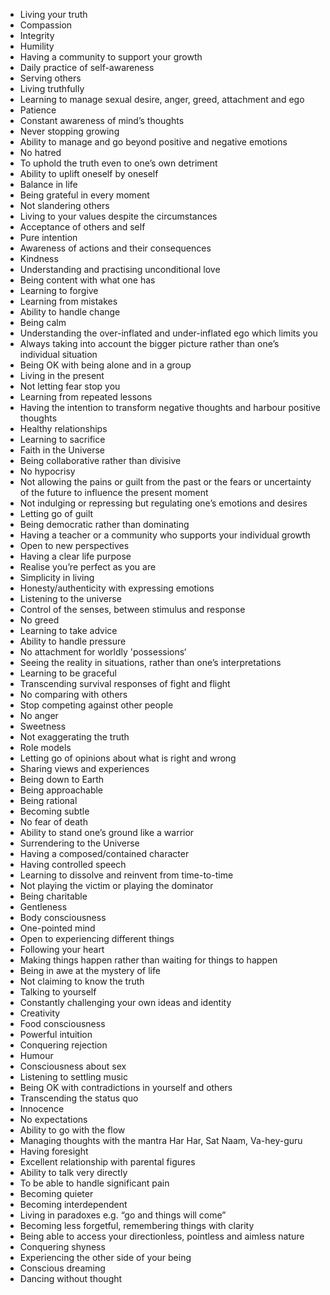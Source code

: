 * Living your truth
* Compassion
* Integrity
* Humility
* Having a community to support your growth
* Daily practice of self-awareness
* Serving others
* Living truthfully
* Learning to manage sexual desire, anger, greed, attachment and ego
* Patience
* Constant awareness of mind’s thoughts
* Never stopping growing
* Ability to manage and go beyond positive and negative emotions
* No hatred
* To uphold the truth even to one’s own detriment
* Ability to uplift oneself by oneself
* Balance in life
* Being grateful in every moment
* Not slandering others
* Living to your values despite the circumstances
* Acceptance of others and self
* Pure intention
* Awareness of actions and their consequences
* Kindness
* Understanding and practising unconditional love
* Being content with what one has
* Learning to forgive
* Learning from mistakes
* Ability to handle change
* Being calm
* Understanding the over-inflated and under-inflated ego which limits you
* Always taking into account the bigger picture rather than one’s individual situation
* Being OK with being alone and in a group
* Living in the present
* Not letting fear stop you
* Learning from repeated lessons
* Having the intention to transform negative thoughts and harbour positive thoughts
* Healthy relationships
* Learning to sacrifice
* Faith in the Universe
* Being collaborative rather than divisive
* No hypocrisy
* Not allowing the pains or guilt from the past or the fears or uncertainty of the future to influence the present moment
* Not indulging or repressing but regulating one’s emotions and desires
* Letting go of guilt
* Being democratic rather than dominating
* Having a teacher or a community who supports your individual growth
* Open to new perspectives
* Having a clear life purpose
* Realise you’re perfect as you are
* Simplicity in living
* Honesty/authenticity with expressing emotions
* Listening to the universe
* Control of the senses, between stimulus and response
* No greed
* Learning to take advice
* Ability to handle pressure
* No attachment for worldly 'possessions‘
* Seeing the reality in situations, rather than one’s interpretations
* Learning to be graceful
* Transcending survival responses of fight and flight
* No comparing with others
* Stop competing against other people
* No anger
* Sweetness
* Not exaggerating the truth
* Role models
* Letting go of opinions about what is right and wrong
* Sharing views and experiences
* Being down to Earth
* Being approachable
* Being rational
* Becoming subtle
* No fear of death
* Ability to stand one’s ground like a warrior
* Surrendering to the Universe
* Having a composed/contained character
* Having controlled speech
* Learning to dissolve and reinvent from time-to-time
* Not playing the victim or playing the dominator
* Being charitable
* Gentleness
* Body consciousness
* One-pointed mind
* Open to experiencing different things
* Following your heart
* Making things happen rather than waiting for things to happen
* Being in awe at the mystery of life
* Not claiming to know the truth
* Talking to yourself
* Constantly challenging your own ideas and identity
* Creativity
* Food consciousness
* Powerful intuition
* Conquering rejection
* Humour
* Consciousness about sex
* Listening to settling music
* Being OK with contradictions in yourself and others
* Transcending the status quo
* Innocence
* No expectations
* Ability to go with the flow
* Managing thoughts with the mantra Har Har, Sat Naam, Va-hey-guru
* Having foresight
* Excellent relationship with parental figures
* Ability to talk very directly
* To be able to handle significant pain
* Becoming quieter
* Becoming interdependent
* Living in paradoxes e.g. “go and things will come”
* Becoming less forgetful, remembering things with clarity
* Being able to access your directionless, pointless and aimless nature
* Conquering shyness
* Experiencing the other side of your being
* Conscious dreaming
* Dancing without thought
